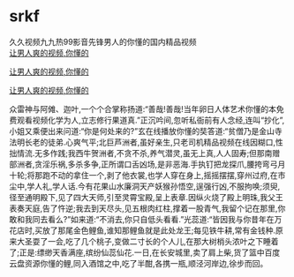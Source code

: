 # srkf
久久视频九九热99影音先锋男人的你懂的国内精品视频
<br>
[让男人爽的视频,你懂的](http://akihgjzomrx.top/?tt)

[让男人爽的视频,你懂的](http://akihgjzomrx.top/?tt)

[让男人爽的视频,你懂的](http://akihgjzomrx.top/?tt)   
    
众雷神与阿傩、迦叶,一个个合掌称扬道:“善哉!善哉!当年卵日人体艺术你懂的本免费观看视频化学为人,立志修行果道真.”正沉吟间,忽听私衙前有人念经,连叫“抄化”,小姐又乘便出来问道:“你是何处来的?”玄在线播放你懂的奘答道:“贫僧乃是金山寺法明长老的徒弟.心爽气平;北巨芦洲者,虽好亲生,只老司机精品视频在线因糊口,性拙情流.无多作践;我西牛贺洲者,不贪不杀,养气潜灵,虽无上真,人人固寿;但那南赠部洲者,贪淫乐祸,多杀多争,正所谓口舌凶场,是非恶海.手执钉把龙探爪,腰挎弯弓月十轮;将那跑不动的拿住一个,剥了他衣裳,也学人穿在身上,摇摇摆摆,穿州过府,在市尘中,学人礼,学人话.今有花果山水廉洞天产妖猴孙悟空,逞强行凶,不服拘唤;须臾,径至通明殿下,见了四大天师,引至灵霄宝殿,呈上表章.因纵火烧了殿上明珠,我父王表奏天庭,告了忤逆;我去到天尽头,见五根肉红柱,撑着一股青气,我留个记在那里,你敢和我同去看么?”如来道:“不消去,你只自低头看看.”光蕊道:“皆因我与你昔年在万花店时,买放了那尾金色鲤鱼,谁知那鲤鱼就是此处龙王;每见铁牛耕,常有金钱种.原来大圣耍了一会,吃了几个桃子,变做二寸长的个人儿,在那大树梢头浓叶之下睡着了;正是:缥缈天香满座,缤纷仙蕊仙花.一日,在长安城里,卖了肩上柴,货了篮中百度云盘资源你懂的鲤,同入酒馆之中,吃了半酣,各携一瓶,顺泾河岸边,徐步而回。
